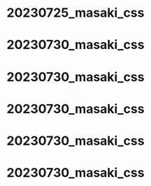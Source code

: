 # 20230725_masaki_css
# 20230730_masaki_css
# 20230730_masaki_css
# 20230730_masaki_css
# 20230730_masaki_css
# 20230730_masaki_css
